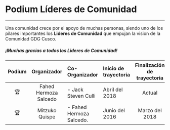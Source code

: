 # Podium Líderes de Comunidad
---------------

Una comunidad crece por el apoyo de muchas personas, siendo uno de los pilares importantes los **Lideres de Comunidad** que empujan la vision de la Comunidad GDG Cusco. 

##### ¡Muchas gracias a todos los Lideres de Comunidad!

| Podium | Organizador | Co-Organizador | Inicio de trayectoria | Finalización de trayectoria | País |
| :--------: | :--------: | :--------- | :--------- | :--------: | :--------: |
| :trophy: | Fahed Hermoza Salcedo | - Jack Steven Culli <br/> | Abril del 2018 | Actual| Perú 🇵🇪|
| :trophy: | Mitzuko Quispe | - Fahed Hermoza Salcedo. | Junio del 2016| Marzo del 2018 | Perú 🇵🇪 |

